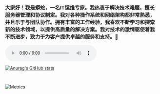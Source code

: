 ### 大家好！我是蟒蛇，一名IT运维专家。我热衷于解决技术难题，擅长服务器管理和协议制定。我对各种操作系统和网络架构都非常熟悉，并且乐于与团队协作。拥有丰富的工作经验，我喜欢不断学习和探索新的技术领域，以提供高质量的解决方案。我对技术的激情驱使着我不断进步，致力于为客户提供卓越的服务和支持。👋


<audio controls autoplay>
  <source src="http://ws.stream.qqmusic.qq.com/M500002ZJg0d0unBG2.mp3?guid=10000&vkey=830FEBDD3177FBA2B6FF41A4BBF81247850BD3158D95BB6848DA94CD0FAE82D56029DE8204ADACC5239394EB6125F1115D1E39C64B15846A&uin=3485757760&fromtag=120042" type="audio/mpeg">

</audio>


</br>

[![Anurag's GitHub stats](https://github-readme-stats.vercel.app/api?username=Mspythonzly)](https://github.com/anuraghazra/github-readme-stats)

</br>




![Metrics](https://metrics.lecoq.io/?template=classic&lines=1&topics=1&posts=1&base=header%2C%20activity%2C%20community%2C%20repositories%2C%20metadata&base.indepth=false&base.hireable=false&base.skip=false&lines=false&lines.sections=base&lines.repositories.limit=4&lines.history.limit=1&topics=false&topics.mode=starred&topics.sort=stars&topics.limit=15&posts=false&posts.user=.user.login&posts.descriptions=false&posts.covers=false&posts.limit=4&config.timezone=Asia%2FHong_Kong)


